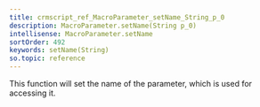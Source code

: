 ```yaml
---
title: crmscript_ref_MacroParameter_setName_String_p_0
description: MacroParameter.setName(String p_0)
intellisense: MacroParameter.setName
sortOrder: 492
keywords: setName(String)
so.topic: reference
---
```



This function will set the name of the parameter, which is used for accessing it.


